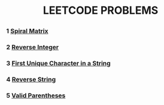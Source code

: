 # <p align="center"><b>LEETCODE PROBLEMS </b></p>

### 1 [Spiral Matrix](https://leetcode.com/problems/spiral-matrix/)

### 2 [Reverse Integer](https://leetcode.com/problems/reverse-integer/)

### 3 [First Unique Character in a String](https://leetcode.com/problems/first-unique-character-in-a-string/)

### 4 [Reverse String](https://leetcode.com/problems/reverse-string/)

### 5 [Valid Parentheses](https://leetcode.com/problems/valid-parentheses/)
